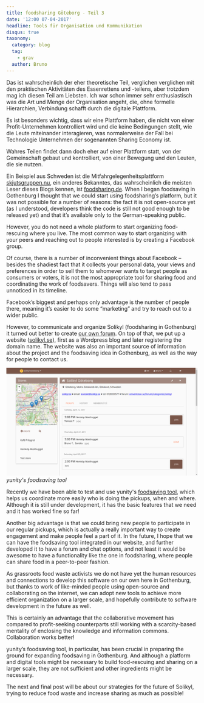 ```yaml
---
title: foodsharing Göteborg - Teil 3
date: '12:00 07-04-2017'
headline: Tools für Organisation und Kommunikation
disqus: true
taxonomy:
  category: blog
  tag:
    - grav
  author: Bruno
---
```


Das ist wahrscheinlich der eher theoretische Teil, verglichen verglichen mit den praktischen Aktivitäten des Essenrettens und -teilens, aber trotzdem mag ich diesen Teil am Liebsten. Ich war schon immer sehr enthusiastisch was die Art und Menge der Organisation angeht, die, ohne formelle Hierarchien, Verbindung schafft durch die digitale Plattform.

Es ist besonders wichtig, dass wir eine Plattform haben, die nicht von einer Profit-Unternehmen kontrolliert wird und die keine Bedingungen stellt, wie die Leute miteinander interagieren, was normalerweise der Fall bei Technologie Unternehmen der sogenannten Sharing Economy ist.

Wahres Teilen findet dann doch eher auf einer Plattform statt, von der Gemeinschaft gebaut und kontrolliert, von einer Bewegung und den Leuten, die sie nutzen.

Ein Beispiel aus Schweden ist die Mitfahrgelegenheitsplattform [skjutsgruppen.nu](http://skjutsgruppen.nu/), ein anderes Bekanntes, das wahrscheinlich die meisten Leser dieses Blogs kennen, ist [foodsharing.de](https://foodsharing.de/). When I began foodsaving in Gothenburg I thought that we could start using foodsharing’s platform, but it was not possible for a number of reasons: the fact it is not open-source yet (as I understood, developers think the code is still not good enough to be released yet) and that it’s available only to the German-speaking public.

However, you do not need a whole platform to start organizing food-rescuing where you live. The most common way to start organizing with your peers and reaching out to people interested is by creating a Facebook group.

Of course, there is a number of inconvenient things about Facebook – besides the shadiest fact that it collects your personal data, your views and preferences in order to sell them to whomever wants to target people as consumers or voters, it is not the most appropriate tool for sharing food and coordinating the work of foodsavers. Things will also tend to pass unnoticed in its timeline.

Facebook’s biggest and perhaps only advantage is the number of people there, meaning it’s easier to do some “marketing” and try to reach out to a wider public.

However, to communicate and organize Solikyl (foodsharing in Gothenburg) it turned out better to create [our own forum](http://omverkstan.se/forum/categories/solikyl). On top of that, we put up a website ([solikyl.se](http://solikyl.se/)), first as a Wordpress blog and later registering the domain name. The website was also an important source of information about the project and the foodsaving idea in Gothenburg, as well as the way for people to contact us.

![](fstool.png) *yunity's foodsaving tool*

Recently we have been able to test and use yunity's [foodsaving tool](https://foodsaving.world), which helps us coordinate more easily who is doing the pickups, when and where. Although it is still under development, it has the basic features that we need and it has worked fine so far!

Another big advantage is that we could bring new people to participate in our regular pickups, which is actually a really important way to create engagement and make people feel a part of it. In the future, I hope that we can have the foodsaving tool integrated in our website, and further developed it to have a forum and chat options, and not least it would be awesome to have a functionality like the one in foodsharing, where people can share food in a peer-to-peer fashion.

As grassroots food waste activists we do not have yet the human resources and connections to develop this software on our own here in Gothenburg, but thanks to work of like-minded people using open-source and collaborating on the internet, we can adopt new tools to achieve more efficient organization on a larger scale, and hopefully contribute to software development in the future as well.

This is certainly an advantage that the collaborative movement has compared to profit-seeking counterparts still working with a scarcity-based mentality of enclosing the knowledge and information commons. Collaboration works better!

yunity’s foodsaving tool, in particular, has been crucial in preparing the ground for expanding foodsaving in Gothenburg. And although a platform and digital tools might be necessary to build food-rescuing and sharing on a larger scale, they are not sufficient and other ingredients might be necessary.

The next and final post will be about our strategies for the future of Solikyl, trying to reduce food waste and increase sharing as much as possible!